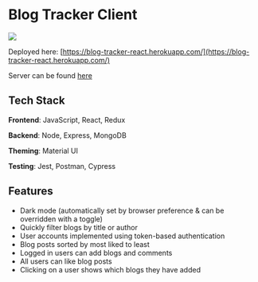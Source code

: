 # Blog Tracker Client

[<img src="https://github.com/winstoncooke/blog-tracker-client/blob/main/public/images/screenshot.png">](https://blog-tracker-react.herokuapp.com/)

Deployed here: [https://blog-tracker-react.herokuapp.com/](https://blog-tracker-react.herokuapp.com/)

Server can be found [here](https://github.com/winstoncooke/blog-tracker-server)

## Tech Stack

**Frontend**: JavaScript, React, Redux

**Backend**: Node, Express, MongoDB

**Theming**: Material UI

**Testing**: Jest, Postman, Cypress

## Features

* Dark mode (automatically set by browser preference & can be overridden with a toggle)
* Quickly filter blogs by title or author
* User accounts implemented using token-based authentication
* Blog posts sorted by most liked to least
* Logged in users can add blogs and comments
* All users can like blog posts
* Clicking on a user shows which blogs they have added
